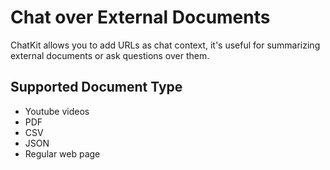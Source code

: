 # Chat over External Documents

ChatKit allows you to add URLs as chat context, it's useful for summarizing external documents or ask questions over them.

<VideoPlayer src="https://fastly.jsdelivr.net/gh/egoist-bot/images@main/uPic/z1KaND.mp4" />

## Supported Document Type

- Youtube videos
- PDF
- CSV
- JSON
- Regular web page
